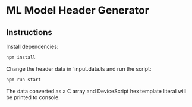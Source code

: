 # ML Model Header Generator

## Instructions

Install dependencies:

```bash
npm install
```

Change the header data in `input.data.ts and run the script:

```bash
npm run start
```

The data converted as a C array and DeviceScript hex template literal
will be printed to console.
